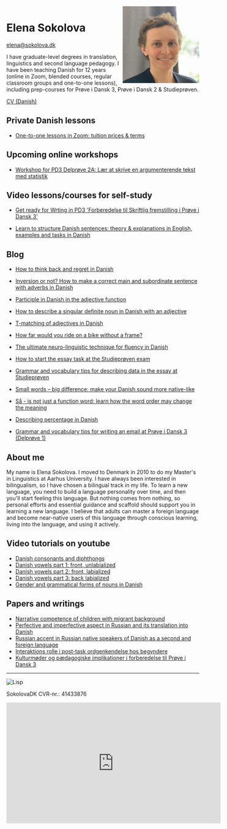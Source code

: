 <img src="elena-sokolova.jpg" alt="Elena Sokolova" style="float:right" width="200" height="200" />

# Elena Sokolova 
[elena@sokolova.dk](mailto:elena@sokolova.dk)<br/>

I have graduate-level degrees in translation, linguistics and second language pedagogy. 
I have been teaching Danish for 12 years (online in Zoom, blended courses, regular classroom groups and one-to-one lessons), including prep-courses for Prøve i Dansk 3, Prøve i Dansk 2 & Studieprøven. 

[CV (Danish)](cv.md) 

<style>
.btn {
  color: white;
  background-color: #2ea44f;
  border-color: rgba(27,31,35,.1);
  box-shadow: 0 0px 0 rgba(27,31,35,.1),inset 0 1px 0 hsla(0,0%,100%,.03);
  position: relative;
  display: inline-block;
  padding: 5px 16px;
  font-size: 14px
  font-weight: 500;
  line-height: 20px;
  white-space: nowrap;
  vertical-align: middle;
  cursor: pointer;
  border: 1px solid;
  border-radius: 6px;
  text-decoration: none;
}
</style>

## Private Danish lessons

* [One-to-one lessons in Zoom: tuition prices & terms](private-danish-language-lessons-online-in-zoom)

## Upcoming online workshops 

* [Workshop for PD3 Delprøve 2A: Lær at skrive en argumenterende tekst med statistik](workshop-argumenterende-tekst-pd3-skriftligt-delproeve-2a-workshop)


## Video lessons/courses for self-study

* [Get ready for Wrting in PD3 'Forberedelse til Skriftlig fremstilling i Prøve i Dansk 3'](about-a-self-study-video-course-forberedelse-til-about-skriftlig-fremstilling-i-prøve-dansk-3.md) 

* [Learn to structure Danish sentences: theory & explanations in English, examples and tasks in Danish](learn-to-structure-danish-sentences.md)


## Blog  
* [How to think back and regret in Danish](how-to-think-back-and-regret-in-danish)

* [Inversion or not? How to make a correct main and subordinate sentence with adverbs in Danish](inversion-or-not-after-adverbs)

* [Participle in Danish in the adjective function](participle-in-danish-in-the-adjective-function)

* [How to describe a singular definite noun in Danish with an adjective](how-to-describe-a-singular-definite-noun-in-Danish-with-an-adjective)

* [T-matching of adjectives in Danish](t-matching-of-adjectives-in-danish-in-front-of-the-noun-in-the-singular-indefinite)

* [How far would you ride on a bike without a frame?](how-far-would-you-ride-on-a-bike-without-a-frame)

* [The ultimate neuro-linguistic technique for fluency in Danish](the-ultimate-neuro-linguistic-technique-for-fluency-in-Danish)

* [How to start the essay task at the Studieprøven exam](how-to-start-the-essay-task-at-the-studieproeven-exam)
 
* [Grammar and vocabulary tips for describing data in the essay at Studieprøven](grammar-and-vocabulary-tips-for-describing-data-in-the-essay-at-studieprøven)
 
* [Small words – big difference: make your Danish sound more native-like](small-words-big-difference-make-your-danish-sound-more-native-like)
 
* [Så - is not just a function word: learn how the word order may change the meaning](saa-is-not-just-a-function-word.md)
 
* [Describing percentage in Danish](describing-percentage-in-danish.md)
 
* [Grammar and vocabulary tips for writing an email at Prøve i Dansk 3 (Delprøve 1)](grammar-and-vocabulary-tips-for-writing-a-mail-proeve-i-dansk-3-delprøve-1.md)


## About me

My name is Elena Sokolova. I moved to Denmark in 2010 to do my Master's in Linguistics at Aarhus University. I have always been interested in bilingualism, so I have chosen a bilingual track in my life. To learn a new language, you need to build a language personality over time, and then you'll start feeling this language. But nothing comes from nothing, so personal efforts and essential guidance and scaffold should support you in learning a new language. I believe that adults can master a foreign language and become near-native users of this language through conscious learning, living into the language, and using it actively. 


## Video tutorials on youtube

* [Danish consonants and diphthongs](https://youtu.be/eD3BYwY6jDE)
* [Danish vowels part 1: front, unlabialized](https://youtu.be/gs1maKrlBEw)
* [Danish vowels part 2: front, labialized](https://youtu.be/IG1LCKSYbxI)
* [Danish vowels part 3: back labialized](https://youtu.be/cQX8SRfQ9Z8)
* [Gender and grammatical forms of nouns in Danish](https://www.youtube.com/watch?v=94aFjF9Z6QY)


## Papers and writings
* [Narrative competence of children with migrant background](./sokolova-2010-narration-in-migrant-children.pdf)
* [Perfective and imperfective aspect in Russian and its translation into Danish](./sokolova-2011-russian-verb-aspect-in-danish.pdf)
* [Russian accent in Russian native speakers of Danish as a second and foreign language](./sokolova-2012-ma-thesis.pdf)
* [Interaktions rolle i post-task ordgenkendelse hos begyndere](sokolova-2013-interaktion-og-tasks-ordtilegnelse.pdf)
* [Kulturmøder og pædagogiske implikationer i forberedelse til Prøve i Dansk 3](./sokolova-2014-dpu-diplomopgave.pdf)

* * * 

![Lisp](./lisp-bunny.png)


SokolovaDK CVR-nr.: 41433876



<iframe width="560" height="315" src="https://www.youtube.com/embed/94aFjF9Z6QY" title="YouTube video player" frameborder="0" allow="accelerometer; autoplay; clipboard-write; encrypted-media; gyroscope; picture-in-picture" allowfullscreen></iframe>
